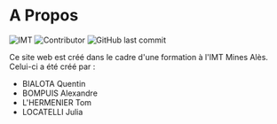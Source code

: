 # A Propos

![IMT](https://shields.io/badge/Made%20at-IMT%20Mines%20Al%C3%A8s-00bcd7?logo=mines&logoColor=white&style=for-the-badge&labelColor=black)
![Contributor](https://shields.io:/github/contributors/KontainPluton/RPS-Game?style=for-the-badge)
![GitHub last commit](https://shields.io:/github/last-commit/KontainPluton/RPS-Game?style=for-the-badge)

Ce site web est créé dans le cadre d'une formation à l'IMT Mines Alès. Celui-ci a été créé par :

- BIALOTA Quentin
- BOMPUIS Alexandre
- L'HERMENIER Tom
- LOCATELLI Julia